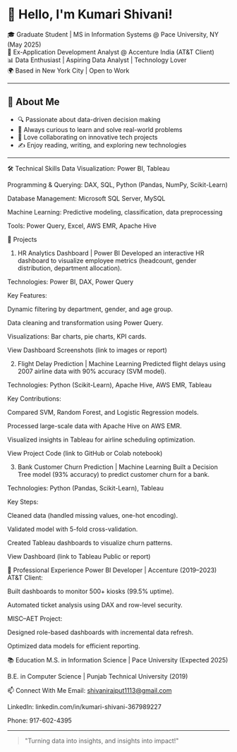 # 👋 Hello, I'm Kumari Shivani!

🎓 Graduate Student | MS in Information Systems @ Pace University, NY (May 2025)  
💼 Ex-Application Development Analyst @ Accenture India (AT&T Client)  
📊 Data Enthusiast | Aspiring Data Analyst | Technology Lover  
🌍 Based in New York City | Open to Work 

---

## 🌟 About Me

- 🔍 Passionate about data-driven decision making
- 🧠 Always curious to learn and solve real-world problems
- 💬 Love collaborating on innovative tech projects
- ✍️ Enjoy reading, writing, and exploring new technologies

---

🛠️ Technical Skills
Data Visualization: Power BI, Tableau

Programming & Querying: DAX, SQL, Python (Pandas, NumPy, Scikit-Learn)

Database Management: Microsoft SQL Server, MySQL

Machine Learning: Predictive modeling, classification, data preprocessing

Tools: Power Query, Excel, AWS EMR, Apache Hive

📂 Projects
1. HR Analytics Dashboard | Power BI
Developed an interactive HR dashboard to visualize employee metrics (headcount, gender distribution, department allocation).

Technologies: Power BI, DAX, Power Query

Key Features:

Dynamic filtering by department, gender, and age group.

Data cleaning and transformation using Power Query.

Visualizations: Bar charts, pie charts, KPI cards.

View Dashboard Screenshots (link to images or report)

2. Flight Delay Prediction | Machine Learning
Predicted flight delays using 2007 airline data with 90% accuracy (SVM model).

Technologies: Python (Scikit-Learn), Apache Hive, AWS EMR, Tableau

Key Contributions:

Compared SVM, Random Forest, and Logistic Regression models.

Processed large-scale data with Apache Hive on AWS EMR.

Visualized insights in Tableau for airline scheduling optimization.

View Project Code (link to GitHub or Colab notebook)

3. Bank Customer Churn Prediction | Machine Learning
Built a Decision Tree model (93% accuracy) to predict customer churn for a bank.

Technologies: Python (Pandas, Scikit-Learn), Tableau

Key Steps:

Cleaned data (handled missing values, one-hot encoding).

Validated model with 5-fold cross-validation.

Created Tableau dashboards to visualize churn patterns.

View Dashboard (link to Tableau Public or report)

💼 Professional Experience
Power BI Developer | Accenture (2019–2023)
AT&T Client:

Built dashboards to monitor 500+ kiosks (99.5% uptime).

Automated ticket analysis using DAX and row-level security.

MISC–AET Project:

Designed role-based dashboards with incremental data refresh.

Optimized data models for efficient reporting.

📚 Education
M.S. in Information Science | Pace University (Expected 2025)

B.E. in Computer Science | Punjab Technical University (2019)

📫 Connect With Me
Email: shivanirajput1113@gmail.com

LinkedIn: linkedin.com/in/kumari-shivani-367989227

Phone: 917-602-4395

---

> "Turning data into insights, and insights into impact!"



<!--
**Kumari-Shivani-1113/Kumari-Shivani-1113** is a ✨ _special_ ✨ repository because its `README.md` (this file) appears on your GitHub profile.

Here are some ideas to get you started:

- 🔭 I’m currently working on ...
- 🌱 I’m currently learning ...
- 👯 I’m looking to collaborate on ...
- 🤔 I’m looking for help with ...
- 💬 Ask me about ...
- 📫 How to reach me: ...
- 😄 Pronouns: ...
- ⚡ Fun fact: ...
-->
